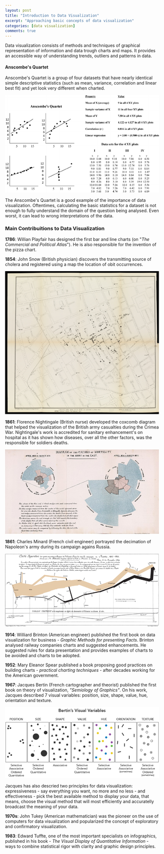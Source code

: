 ```yaml
---
layout: post
title: "Introduction to Data Visualization"
excerpt: "Approaching basic concepts of data visualization"
categories: [data visualization]
comments: true
---
```


Data visualization consists of methods and techniques of graphical representation of information and data trough charts and maps. It provides an accessible way of understanding trends, outliers and patterns in data.


#### Anscombe's Quartet

Anscombe's Quartet is a group of four datasets that have nearly identical simple descriptive statistics (such as mean, variance, correlation and linear best fit) and yet look very different when charted.

![Anscombes Quartet](/img/posts_img/random-variables/Anscombes-quartet-of-different-XY-plots-of-four-data-sets-having-identical-averages.png)

The Anscombe's Quartet is a good example of the importance of data visualization. Oftentimes, calculating the basic statistics for a dataset is not enough to fully understand the domain of the question being analysed. Even worst, it can lead to wrong interpretations of the data.

### Main Contribuitions to Data Visualization

**1786**: Willian Playfair has designed the first bar and line charts (on "*The Commercial and Political Atlas*"). He is also responsible for the invention of the pizza chart.

**1854**: John Snow (British physician) discovers the transmitting source of cholera and registered using a map the location of obit occurrences.

![John Snow Cholera Map](/img/posts_img/random-variables/john-snow-cholera-map-huge.jpeg)

**1861**: Florence Nightingale (British nurse) developed the coxcomb diagram that helped the visualization of the British army casualties during the Crimea War. Nightingale's work is accredited for sanitary enhancement's on hospital as it has shown how diseases, over all the other factors, was the responsible for soldiers deaths.

![Nightingale's Coxcomb Diagram](/img/posts_img/random-variables/800px-Nightingale-mortality.jpeg)

**1861**: Charles Minard (French civil engineer) portrayed the decimation of Napoleon's army during its campaign agains Russia.

![Minard's Chart](/img/posts_img/random-variables/800px-Minard.png)

**1914**: Williard Brinton (American engineer) published the first book on data visualization for business - *Graphic Methods for presenting Facts*. Brinton analysed railway companies charts and suggested enhancements. He suggested rules for data presentation and provides examples of charts to be avoided and charts to be adopted.

**1952**: Mary Eleanor Spear published a book proposing good practices on building charts - *practical charting techniques* - after decades working for the American government.

**1967**: Jacques Bertin (French cartographer and theorist) published the first book on theory of visualization, *"Semiology of Graphics"*. On his work, Jacques described 7 visual variables: position, size, shape, value, hue, orientation and texture.

![Bertin Visual Variables](/img/posts_img/random-variables/5fa44835ab735150a7e18135_visual_variables.png)

Jacques has also descried two principles for data visualization:  expressiveness - say everything you want, no more and no less - and effectiveness - pick the best available method to display your data, that means, choose the visual method that will most efficiently and accuratelly broadcast the meaning of your data.

**1970s**: John Tukey (American mathematician) was the pioneer on the use of computers for data visualization and popularized the concept of exploratory and confirmatory visualization.

**1983**: Edward Tuffte, one of the most important specialists on infographics, published in his book - *The Visual Display of Quantitative Information* - ways to combine statistical rigor with clarity and graphic design principles. 

